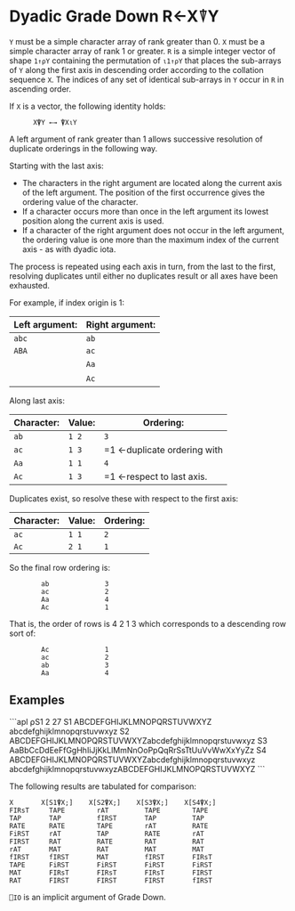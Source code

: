 <div style="display: none;">
  ⍒
</div>

<h1 class="heading"><span class="name">Dyadic Grade Down</span> <span class="command">R←X⍒Y</span></h1>

`Y` must be a simple character array of rank greater than 0. `X` must be a simple character array of rank 1 or greater. `R` is a simple integer vector of shape `1↑⍴Y` containing the permutation of `⍳1↑⍴Y` that places the sub-arrays of `Y` along the first axis in descending order according to the collation sequence `X`. The indices of any set of identical sub-arrays in `Y` occur in `R` in ascending order.

If `X` is a vector, the following identity holds:
```apl
      X⍒Y ←→ ⍒X⍳Y
```

A left argument of rank greater than 1 allows successive resolution of duplicate orderings in the following way.

Starting with the last axis:

- The characters in the right argument are located along the current axis of the left argument.  The position of the first occurrence gives the ordering value of the character.
- If a character occurs more than once in the left argument its lowest position along the current axis is used.
- If a character of the right argument does not occur in the left argument, the ordering value is one more than the maximum index of the current axis - as with dyadic iota.

The process is repeated using each axis in turn, from the last to the first, resolving duplicates until either no duplicates result or all axes have been exhausted.

For example, if index origin is 1:

|Left argument:       |Right argument:       |
|---------------------|----------------------|
| `abc`               | `ab`                 |
| `ABA`               | `ac`                 |
| &nbsp;              | `Aa`                 |
| &nbsp;              | `Ac`                 |

Along last axis:

|Character:            |Value:                    |Ordering:       |
|----------------------|--------------------------|----------------|
| `ab`                 | `1 2`                    | `3`            |
| `ac`                 | `1 3`                    | =1   <-duplicate ordering with |
| `Aa`                 | `1 1`                    | `4`            |
| `Ac`                 | `1 3`                    | =1   <-respect to last axis.   |

Duplicates exist, so resolve these with respect to the first axis:

|Character:       |Value:             |Ordering:     |
|-----------------|-------------------|--------------|
| `ac`            | `1 1`             | `2`          |
| `Ac`            | `2 1`             | `1`          |

So the final row ordering is:
```
        ab              3
        ac              2
        Aa              4
        Ac              1
```

That is, the order of rows is 4 2 1 3 which corresponds to a descending row sort of:
```
        Ac              1
        ac              2
        ab              3
        Aa              4
```

<h2 class="example">Examples</h2>
```apl
      ⍴S1
2 27
      S1
 ABCDEFGHIJKLMNOPQRSTUVWXYZ
 abcdefghijklmnopqrstuvwxyz
      S2
 ABCDEFGHIJKLMNOPQRSTUVWXYZabcdefghijklmnopqrstuvwxyz
      S3
 AaBbCcDdEeFfGgHhIiJjKkLlMmNnOoPpQqRrSsTtUuVvWwXxYyZz
      S4
 ABCDEFGHIJKLMNOPQRSTUVWXYZabcdefghijklmnopqrstuvwxyz
 abcdefghijklmnopqrstuvwxyzABCDEFGHIJKLMNOPQRSTUVWXYZ
```


The following results are tabulated for comparison:
```
X       X[S1⍒X;]    X[S2⍒X;]    X[S3⍒X;]    X[S4⍒X;]
FIRsT     TAPE        rAT         TAPE        TAPE
TAP       TAP         fIRST       TAP         TAP
RATE      RATE        TAPE        rAT         RATE
FiRST     rAT         TAP         RATE        rAT
FIRST     RAT         RATE        RAT         RAT
rAT       MAT         RAT         MAT         MAT
fIRST     fIRST       MAT         fIRST       FIRsT
TAPE      FiRST       FiRST       FiRST       FiRST
MAT       FIRsT       FIRsT       FIRsT       FIRST
RAT       FIRST       FIRST       FIRST       fIRST
```

`⎕IO` is an implicit argument of Grade Down.


